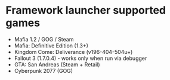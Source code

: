 # Framework launcher supported games

* Mafia 1.2 / GOG / Steam
* Mafia: Definitive Edition (1.3+)
* Kingdom Come: Deliverance (v196-404-504u+)
* Fallout 3 (1.7.0.4) - works only when run via debugger
* GTA: San Andreas (Steam + Retail)
* Cyberpunk 2077 (GOG)

